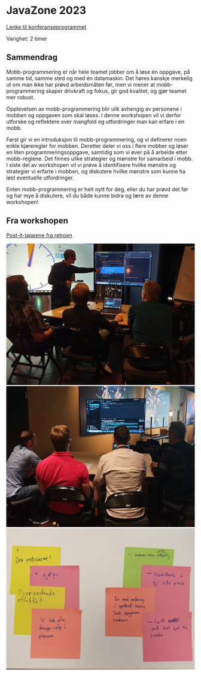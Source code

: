 # JavaZone 2023

[Lenke til konferanseprogrammet](https://2023.javazone.no/program/49a61620-808c-461a-b06d-b8e252e99e01)

Varighet: 2 timer

## Sammendrag

Mobb-programmering er når hele teamet jobber om å løse én oppgave, på samme tid, samme sted og med én datamaskin. Det høres kanskje merkelig ut om man ikke har prøvd arbeidsmåten før, men vi mener at mobb-programmering skaper drivkraft og fokus, gir god kvalitet, og gjør teamet mer robust.

Opplevelsen av mobb-programmering blir ulik avhengig av personene i mobben og oppgaven som skal løses. I denne workshopen vil vi derfor utforske og reflektere over mangfold og utfordringer man kan erfare i en mobb.

Først gir vi en introduksjon til mobb-programmering, og vi definerer noen enkle kjøreregler for mobben. Deretter deler vi oss i flere mobber og løser en liten programmeringsoppgave, samtidig som vi øver på å arbeide etter mobb-reglene. Det finnes ulike strategier og mønstre for samarbeid i mobb. I siste del av workshopen vil vi prøve å identifisere hvilke mønstre og strategier vi erfarte i mobben, og diskutere hvilke mønstre som kunne ha løst eventuelle utfordringer.

Enten mobb-programmering er helt nytt for deg, eller du har prøvd det før og har mye å diskutere, vil du både kunne bidra og lære av denne workshopen!

## Fra workshopen

 [Post-it-lappene fra retroen](/workshops/javazone-2023/retro.md)

 ![image](/workshops/javazone-2023/bilder/bilde1.jpg)
![image](/workshops/javazone-2023/bilder/bilde2.jpg)
![image](/workshops/javazone-2023/bilder/bilde3.jpg)
